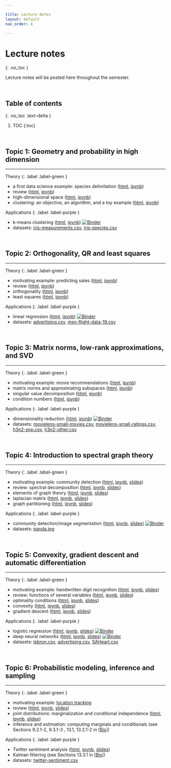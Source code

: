 ```yaml
---

title: Lecture Notes
layout: default
nav_order: 4

---
```


# Lecture notes
{: .no_toc }


Lecture notes will be posted here throughout the semester.

<br>

## Table of contents
{: .no_toc .text-delta }

1. TOC
{:toc}

<br>


## Topic 1: Geometry and probability in high dimension

***

Theory
{: .label .label-green }

- a first data science example: species delimitation ([html](https://nbviewer.jupyter.org/urls/www.math.wisc.edu/~roch/mmids/highdim-intro.ipynb), [ipynb](http://www.math.wisc.edu/~roch/mmids/highdim-intro.ipynb))
- review ([html](https://nbviewer.jupyter.org/urls/www.math.wisc.edu/~roch/mmids/highdim-review.ipynb), [ipynb](http://www.math.wisc.edu/~roch/mmids/highdim-review.ipynb))
- high-dimensional space ([html](https://nbviewer.jupyter.org/urls/www.math.wisc.edu/~roch/mmids/highdim-space.ipynb), [ipynb](http://www.math.wisc.edu/~roch/mmids/highdim-space.ipynb))
- clustering: an objective, an algorithm, and a toy example ([html](https://nbviewer.jupyter.org/urls/www.math.wisc.edu/~roch/mmids/highdim-kmeans.ipynb), [ipynb](http://www.math.wisc.edu/~roch/mmids/highdim-kmeans.ipynb))

Applications
{: .label .label-purple }

- k-means clustering ([html](https://nbviewer.jupyter.org/urls/www.math.wisc.edu/~roch/mmids/highdim-app.ipynb), [ipynb](http://www.math.wisc.edu/~roch/mmids/highdim-app.ipynb)) [![Binder](https://mybinder.org/badge_logo.svg)](https://mybinder.org/v2/gh/sebroc/MMiDS-s20/master?filepath=notebooks/highdim-app.ipynb)
- datasets: [iris-measurements.csv](http://www.math.wisc.edu/~roch/mmids/iris-measurements.csv), [iris-species.csv](http://www.math.wisc.edu/~roch/mmids/iris-species.csv)

<br>

## Topic 2: Orthogonality, QR and least squares

***

Theory
{: .label .label-green }

- motivating example: predicting sales ([html](https://nbviewer.jupyter.org/urls/www.math.wisc.edu/~roch/mmids/orthog-intro.ipynb), [ipynb](http://www.math.wisc.edu/~roch/mmids/orthog-intro.ipynb))
- review ([html](https://nbviewer.jupyter.org/urls/www.math.wisc.edu/~roch/mmids/orthog-review.ipynb), [ipynb](http://www.math.wisc.edu/~roch/mmids/orthog-review.ipynb))
- orthogonality ([html](https://nbviewer.jupyter.org/urls/www.math.wisc.edu/~roch/mmids/orthog-qr.ipynb), [ipynb](http://www.math.wisc.edu/~roch/mmids/orthog-qr.ipynb))
- least squares ([html](https://nbviewer.jupyter.org/urls/www.math.wisc.edu/~roch/mmids/orthog-ls.ipynb), [ipynb](http://www.math.wisc.edu/~roch/mmids/orthog-ls.ipynb))


Applications
{: .label .label-purple }

- linear regression ([html](https://nbviewer.jupyter.org/urls/www.math.wisc.edu/~roch/mmids/orthog-app.ipynb), [ipynb](http://www.math.wisc.edu/~roch/mmids/orthog-app.ipynb)) [![Binder](https://mybinder.org/badge_logo.svg)](https://mybinder.org/v2/gh/sebroc/MMiDS-s20/master?filepath=notebooks/orthog-app.ipynb)
- datasets: [advertising.csv](http://www.math.wisc.edu/~roch/mmids/advertising.csv), [msn-flight-data-19.csv](http://www.math.wisc.edu/~roch/mmids/msn-flight-data-19.csv)

<br>

## Topic 3: Matrix norms, low-rank approximations, and SVD

***

Theory
{: .label .label-green }

- motivating example: movie recommendations ([html](https://nbviewer.jupyter.org/urls/www.math.wisc.edu/~roch/mmids/svd-intro.ipynb), [ipynb](http://www.math.wisc.edu/~roch/mmids/svd-intro.ipynb))
- matrix norms and approximating subspaces ([html](https://nbviewer.jupyter.org/urls/www.math.wisc.edu/~roch/mmids/svd-norms.ipynb), [ipynb](http://www.math.wisc.edu/~roch/mmids/svd-norms.ipynb))
- singular value decomposition ([html](https://nbviewer.jupyter.org/urls/www.math.wisc.edu/~roch/mmids/svd-def.ipynb), [ipynb](http://www.math.wisc.edu/~roch/mmids/svd-def.ipynb))
- condition numbers ([html](https://nbviewer.jupyter.org/url/www.math.wisc.edu/~roch/mmids/svd-condition.ipynb), [ipynb](https://nbviewer.jupyter.org/url/www.math.wisc.edu/~roch/mmids/svd-condition.ipynb))


Applications
{: .label .label-purple }

- dimensionality reduction ([html](https://nbviewer.jupyter.org/urls/www.math.wisc.edu/~roch/mmids/svd-app.ipynb), [ipynb](http://www.math.wisc.edu/~roch/mmids/svd-app.ipynb)) [![Binder](https://mybinder.org/badge_logo.svg)](https://mybinder.org/v2/gh/sebroc/MMiDS-s20/master?filepath=notebooks/svd-app.ipynb)
- datasets: [movielens-small-movies.csv](http://www.math.wisc.edu/~roch/mmids/movielens-small-movies.csv), [movielens-small-ratings.csv](http://www.math.wisc.edu/~roch/mmids/movielens-small-ratings.csv), [h3n2-snp.csv](http://www.math.wisc.edu/~roch/mmids/h3n2-snp.csv), [h3n2-other.csv](http://www.math.wisc.edu/~roch/mmids/h3n2-other.csv)

<br>

## Topic 4: Introduction to spectral graph theory

***

Theory
{: .label .label-green }

- motivating example: community detection ([html](https://nbviewer.jupyter.org/urls/www.math.wisc.edu/~roch/mmids/spectral-intro.ipynb), [ipynb](http://www.math.wisc.edu/~roch/mmids/spectral-intro.ipynb), [slides](http://www.math.wisc.edu/~roch/mmids/spectral-intro.slides.html))
- review: spectral decomposition ([html](https://nbviewer.jupyter.org/urls/www.math.wisc.edu/~roch/mmids/spectral-review.ipynb), [ipynb](http://www.math.wisc.edu/~roch/mmids/spectral-review.ipynb), [slides](http://www.math.wisc.edu/~roch/mmids/spectral-review.slides.html))
- elements of graph theory ([html](https://nbviewer.jupyter.org/urls/www.math.wisc.edu/~roch/mmids/spectral-graphs.ipynb), [ipynb](http://www.math.wisc.edu/~roch/mmids/spectral-graphs.ipynb), [slides](http://www.math.wisc.edu/~roch/mmids/spectral-graphs.slides.html))
- laplacian matrix ([html](https://nbviewer.jupyter.org/urls/www.math.wisc.edu/~roch/mmids/spectral-laplacian.ipynb), [ipynb](http://www.math.wisc.edu/~roch/mmids/spectral-laplacian.ipynb), [slides](http://www.math.wisc.edu/~roch/mmids/spectral-laplacian.slides.html))
- graph partitioning ([html](https://nbviewer.jupyter.org/urls/www.math.wisc.edu/~roch/mmids/spectral-partitioning.ipynb), [ipynb](http://www.math.wisc.edu/~roch/mmids/spectral-partitioning.ipynb), [slides](http://www.math.wisc.edu/~roch/mmids/spectral-partitioning.slides.html))

Applications
{: .label .label-purple }

- community detection/image segmentation ([html](https://nbviewer.jupyter.org/urls/www.math.wisc.edu/~roch/mmids/spectral-app.ipynb), [ipynb](http://www.math.wisc.edu/~roch/mmids/spectral-app.ipynb), [slides](http://www.math.wisc.edu/~roch/mmids/spectral-app.slides.html)) [![Binder](https://mybinder.org/badge_logo.svg)](https://mybinder.org/v2/gh/sebroc/MMiDS-s20/master?filepath=notebooks/spectral-app.ipynb) 
- datasets: [panda.jpg](http://www.math.wisc.edu/~roch/mmids/panda.jpg)


<br>

## Topic 5: Convexity, gradient descent and automatic differentiation

***

Theory
{: .label .label-green }

- motivating example: handwritten digit recognition ([html](https://nbviewer.jupyter.org/urls/www.math.wisc.edu/~roch/mmids/opt-intro.ipynb), [ipynb](http://www.math.wisc.edu/~roch/mmids/opt-intro.ipynb), [slides](http://www.math.wisc.edu/~roch/mmids/opt-intro.slides.html))
- review: functions of several variables ([html](https://nbviewer.jupyter.org/urls/www.math.wisc.edu/~roch/mmids/opt-review.ipynb), [ipynb](http://www.math.wisc.edu/~roch/mmids/opt-review.ipynb), [slides](http://www.math.wisc.edu/~roch/mmids/opt-review.slides.html))
- optimality conditions ([html](https://nbviewer.jupyter.org/urls/www.math.wisc.edu/~roch/mmids/opt-optimality.ipynb), [ipynb](http://www.math.wisc.edu/~roch/mmids/opt-optimality.ipynb), [slides](http://www.math.wisc.edu/~roch/mmids/opt-optimality.slides.html))
- convexity ([html](https://nbviewer.jupyter.org/urls/www.math.wisc.edu/~roch/mmids/opt-convexity.ipynb), [ipynb](http://www.math.wisc.edu/~roch/mmids/opt-convexity.ipynb), [slides](http://www.math.wisc.edu/~roch/mmids/opt-convexity.slides.html))
- gradient descent ([html](https://nbviewer.jupyter.org/url/www.math.wisc.edu/~roch/mmids/opt-gd.ipynb), [ipynb](http://www.math.wisc.edu/~roch/mmids/opt-gd.ipynb), [slides](http://www.math.wisc.edu/~roch/mmids/opt-gd.slides.html))

Applications
{: .label .label-purple }

- logistic regression ([html](https://nbviewer.jupyter.org/url/www.math.wisc.edu/~roch/mmids/opt-app1.ipynb), [ipynb](http://www.math.wisc.edu/~roch/mmids/opt-app1.ipynb), [slides](http://www.math.wisc.edu/~roch/mmids/opt-app1.slides.html)) [![Binder](https://mybinder.org/badge_logo.svg)](https://mybinder.org/v2/gh/sebroc/MMiDS-s20/master?filepath=notebooks/opt-app1.ipynb) 
- deep neural networks ([html](https://nbviewer.jupyter.org/url/www.math.wisc.edu/~roch/mmids/opt-app2.ipynb), [ipynb](http://www.math.wisc.edu/~roch/mmids/opt-app2.ipynb), [slides](http://www.math.wisc.edu/~roch/mmids/opt-app2.slides.html)) [![Binder](https://mybinder.org/badge_logo.svg)](https://mybinder.org/v2/gh/sebroc/MMiDS-s20/master?filepath=notebooks/opt-app2.ipynb)
- datasets: [lebron.csv](http://www.math.wisc.edu/~roch/mmids/lebron.csv), [advertising.csv](http://www.math.wisc.edu/~roch/mmids/advertising.csv), [SAHeart.csv](http://www.math.wisc.edu/~roch/mmids/SAHeart.csv)

 <br>

## Topic 6: Probabilistic modeling, inference and sampling

***

Theory
{: .label .label-green }

- motivating example: [location tracking](https://towardsdatascience.com/optimal-estimation-algorithms-kalman-and-particle-filters-be62dcb5e83)
- review ([html](https://nbviewer.jupyter.org/urls/www.math.wisc.edu/~roch/mmids/prob-review.ipynb), [ipynb](http://www.math.wisc.edu/~roch/mmids/prob-review.ipynb), [slides](http://www.math.wisc.edu/~roch/mmids/prob-review.slides.html))
- joint distributions: marginalization and conditional independence ([html](https://nbviewer.jupyter.org/urls/www.math.wisc.edu/~roch/mmids/prob-joint.ipynb), [ipynb](http://www.math.wisc.edu/~roch/mmids/prob-joint.ipynb), [slides](http://www.math.wisc.edu/~roch/mmids/prob-joint.slides.html))
- inference and estimation: computing marginals and conditionals (see Sections 9.2.1-2, 9.3.1-3 , 13.1, 13.2.1-2 in [[Bis](https://www.microsoft.com/en-us/research/uploads/prod/2006/01/Bishop-Pattern-Recognition-and-Machine-Learning-2006.pdf)])

Applications
{: .label .label-purple }

- Twitter sentiment analysis ([html](https://nbviewer.jupyter.org/url/www.math.wisc.edu/~roch/mmids/prob-app1.ipynb), [ipynb](http://www.math.wisc.edu/~roch/mmids/prob-app1.ipynb), [slides](http://www.math.wisc.edu/~roch/mmids/prob-app1.slides.html)) 
- Kalman filtering (see Sections 13.3.1 in [[Bis](https://www.microsoft.com/en-us/research/uploads/prod/2006/01/Bishop-Pattern-Recognition-and-Machine-Learning-2006.pdf)])
- datasets: [twitter-sentiment.csv](http://www.math.wisc.edu/~roch/mmids/twitter-sentiment.csv)

 <br>







